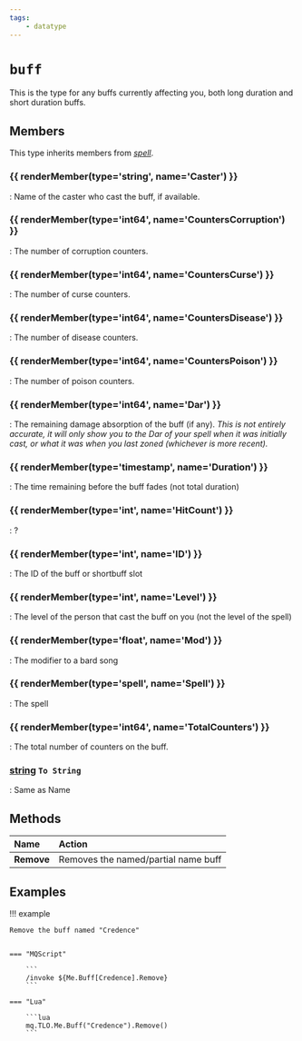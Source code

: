 ```yaml
---
tags:
    - datatype
---
```

# `buff`

<!--dt-desc-start-->
This is the type for any buffs currently affecting you, both long duration and short duration buffs.
<!--dt-desc-end-->
## Members
<!--dt-members-start-->
This type inherits members from [_spell_](datatype-spell.md).

### {{ renderMember(type='string', name='Caster') }}

:   Name of the caster who cast the buff, if available.

### {{ renderMember(type='int64', name='CountersCorruption') }}

:   The number of corruption counters.

### {{ renderMember(type='int64', name='CountersCurse') }}

:   The number of curse counters.

### {{ renderMember(type='int64', name='CountersDisease') }}

:   The number of disease counters.

### {{ renderMember(type='int64', name='CountersPoison') }}

:   The number of poison counters.

### {{ renderMember(type='int64', name='Dar') }}

:   The remaining damage absorption of the buff (if any). _This is not entirely accurate, it will only show you to the Dar of your spell when it was initially cast, or what it was when you last zoned (whichever is more recent)._

### {{ renderMember(type='timestamp', name='Duration') }}

:   The time remaining before the buff fades (not total duration)

### {{ renderMember(type='int', name='HitCount') }}

:   ?

### {{ renderMember(type='int', name='ID') }}

:   The ID of the buff or shortbuff slot

### {{ renderMember(type='int', name='Level') }}

:   The level of the person that cast the buff on you (not the level of the spell)

### {{ renderMember(type='float', name='Mod') }}

:   The modifier to a bard song

### {{ renderMember(type='spell', name='Spell') }}

:   The spell

### {{ renderMember(type='int64', name='TotalCounters') }}

:   The total number of counters on the buff.

### [string][string] `To String`

:   Same as Name
<!--dt-members-end-->

## Methods

| Name | Action |
| :--- | :--- |
| **Remove** | Removes the named/partial name buff |

## Examples

!!! example

    Remove the buff named "Credence"


    === "MQScript"

        ```
        /invoke ${Me.Buff[Credence].Remove}
        ```

    === "Lua"

        ```lua
        mq.TLO.Me.Buff("Credence").Remove()
        ```
<!--dt-linkrefs-start-->
[int]: datatype-int.md
[string]: datatype-string.md
[bool]: datatype-bool.md
[timestamp]: datatype-timestamp.md
[spell]: datatype-spell.md
[int64]: datatype-int64.md
[float]: datatype-float.md
<!--dt-linkrefs-end-->
